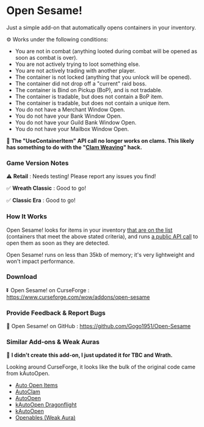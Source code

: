 # Open Sesame!

Just a simple add-on that automatically opens containers in your inventory.

⚙️ Works under the following conditions:

- You are not in combat (anything looted during combat will be opened as soon as combat is over).
- You are not actively trying to loot something else.
- You are not actively trading with another player.
- The container is not locked (anything that you unlock will be opened).
- The container did not drop off a "current" raid boss.
- The container is Bind on Pickup (BoP), and is not tradable.
- The container is tradable, but does not contain a BoP item.
- The container is tradable, but does not contain a unique item.
- You do not have a Merchant Window Open.
- You do not have your Bank Window Open.
- You do not have your Guild Bank Window Open.
- You do not have your Mailbox Window Open.

🚫 **The "UseContainerItem" API call no longer works on clams. This likely has something to do with the "[Clam Weaving](https://www.youtube.com/watch?v=h3YO7jeoOWs)" hack.**

### Game Version Notes

⚠️ **Retail** : Needs testing! Please report any issues you find!

✅ **Wreath Classic** : Good to go!

✅ **Classic Era** : Good to go!

### How It Works

Open Sesame! looks for items in your inventory [that are on the list](https://github.com/Gogo1951/Open-Sesame/blob/main/Automatic-Open.lua#L7) (containers that meet the above stated criteria), and runs [a public API call](https://wowpedia.fandom.com/wiki/API_C_Container.UseContainerItem) to open them as soon as they are detected. 

Open Sesame! runs on less than 35kb of memory; it's very lightweight and won't impact performance. 

### Download

⏬ Open Sesame! on CurseForge : https://www.curseforge.com/wow/addons/open-sesame

### Provide Feedback & Report Bugs

🔁 Open Sesame! on GitHub : https://github.com/Gogo1951/Open-Sesame

### Similar Add-ons & Weak Auras

👏 **I didn't create this add-on, I just updated it for TBC and Wrath.**

Looking around CurseForge, it looks like the bulk of the original code came from kAutoOpen.

- [Auto Open Items](https://www.curseforge.com/wow/addons/auto-open-items)
- [AutoClam](https://www.curseforge.com/wow/addons/autoclam)
- [AutoOpen](https://www.curseforge.com/wow/addons/autoopen)
- [kAutoOpen Dragonflight](https://www.curseforge.com/wow/addons/kautoopen-dragonflight)
- [kAutoOpen](https://www.curseforge.com/wow/addons/kautoopen)
- [Openables (Weak Aura)](https://wago.io/gtRVJZetK)
